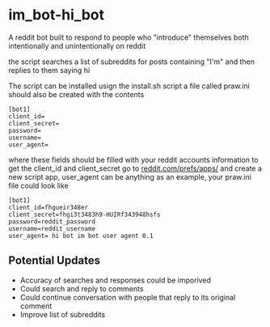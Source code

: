 im_bot-hi_bot
=========
A reddit bot built to respond to people who "introduce" themselves both intentionally and unintentionally on reddit

the script searches a list of subreddits for posts containing "I'm" and then replies to them saying hi

The script can be installed usign the install.sh script
a file called praw.ini should also be created with the contents

```
[bot1]
client_id=
client_secret=
password=
username=
user_agent=
```

where these fields should be filled with your reddit accounts information
to get the client_id and client_secret go to [reddit.com/prefs/apps/](https://www.reddit.com/prefs/apps/)
and create a new script app, user_agent can be anything
as an example, your praw.ini file could look like
```
[bot1]
client_id=fhgueir348er
client_secret=fhgi3t3483h9-HUIRf343948hsfs
password=reddit_password
username=reddit_username
user_agent= hi bot im bot user agent 0.1
```
## Potential Updates
* Accuracy of searches and responses could be imporived
* Could search and reply to comments
* Could continue conversation with people that reply to its original comment
* Improve list of subreddits
